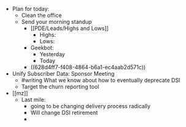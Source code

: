 - Plan for today:
	- Clean the office
	- Send your morning standup
		- [[PDE/Leads/Highs and Lows]]
			- Highs:
			- Lows:
		- Geekbot:
			- Yesterday
			- Today
		- ((628d4ff7-f408-4864-b6a1-ec4aab2d571c))
- Unify Subscriber Data: Sponsor Meeting
	- #writing What we know about how to eventually deprecate DSI
	- Target the churn reporting tool
- [[mz]]
	- Last mile:
		- going to be changing delivery process radically
		- Will change DSI retirement
		-